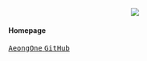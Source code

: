 <p align="center">

<a href="https://osu.ppy.sh/users/14709263">
  <img src="https://osu-sig.vercel.app/card?user=14709263&mode=std&lang=en&blur=6&animation=true" />
</a>

</p>

<h4>Homepage</h4>

<a href="https://aeong.one">
  <kbd>AeongOne</kbd>
</a>

<a href="/aeongone">
  <kbd>GitHub</kbd>
</a>
